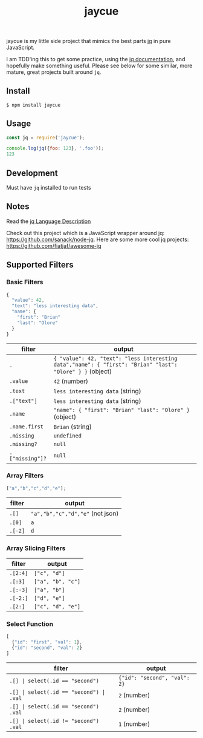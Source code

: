 <h1 align="center">
  <br>
  jaycue
  <br>
  <br>
</h1>

jaycue is my little side project that mimics the best parts [jq](https://stedolan.github.io/jq/) in pure JavaScript.

I am TDD'ing this to get some practice, using the [jq documentation](https://stedolan.github.io/jq/manual/#Basicfilters), and hopefully make something useful. Please see below for some similar, more mature, great projects built around `jq`.


## Install

```console
$ npm install jaycue
```

## Usage

```js
const jq = require('jaycue');

console.log(jq({foo: 123}, '.foo'));
123
```

## Development
Must have `jq` installed to run tests


## Notes
Read the [jq Language Description](https://github.com/stedolan/jq/wiki/jq-Language-Description)

Check out this project which is a JavaScript wrapper around jq: https://github.com/sanack/node-jq. Here are some more cool jq projects: https://github.com/fiatjaf/awesome-jq


## Supported Filters

### Basic Filters
```javascript
{
  "value": 42,
  "text": "less interesting data",
  "name": {
    "first": "Brian"
    "last": "Olore"
  }
}
```

filter          | output
--------------- | ------
`.`             | `{ "value": 42, "text": "less interesting data","name": { "first": "Brian" "last": "Olore" } }` (object)
`.value`        | `42` (number)
`.text`         | `less interesting data` (string)
`.["text"]`     | `less interesting data` (string)
`.name`         | `"name": { "first": "Brian" "last": "Olore" }` (object)
`.name.first`   | `Brian` (string)
`.missing`      | `undefined`
`.missing?`     | `null`
`.["missing"]?` | `null`

### Array Filters
```javascript
["a","b","c","d","e"];
```

filter  | output
------  | ------
`.[]`   | `"a","b","c","d","e"` (not json)
`.[0]`  | `a`
`.[-2]` | `d`

### Array Slicing Filters
filter   | output
-------- | ------
`.[2:4]` | `["c", "d"]`
`.[:3]`  | `["a", "b", "c"]`
`.[:-3]` | `["a", "b"]`
`.[-2:]` | `["d", "e"]`
`.[2:]`  | `["c", "d", "e"]`

### Select Function
```javascript 
[
  {"id": "first", "val": 1},
  {"id": "second", "val": 2}
]
```

filter                                   | output
-----------------------------------      | -------------------
`.[] \| select(.id == "second")`         | `{"id": "second", "val": 2}`
`.[] \| select(.id == "second") \| .val` | `2` (number)
`.[] \| select(.id == "second") .val`    | `2` (number)
`.[] \| select(.id != "second") .val`    | `1` (number)

